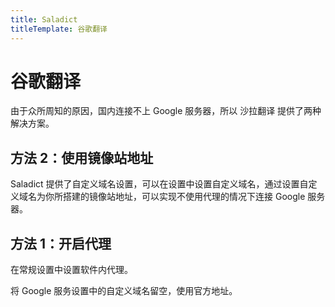 ```yaml
---
title: Saladict
titleTemplate: 谷歌翻译
---
```


# 谷歌翻译

由于众所周知的原因，国内连接不上 Google 服务器，所以 沙拉翻译 提供了两种解决方案。

## 方法 2：使用镜像站地址

Saladict 提供了自定义域名设置，可以在设置中设置自定义域名，通过设置自定义域名为你所搭建的镜像站地址，可以实现不使用代理的情况下连接 Google 服务器。

## 方法 1：开启代理

在常规设置中设置软件内代理。

将 Google 服务设置中的自定义域名留空，使用官方地址。
